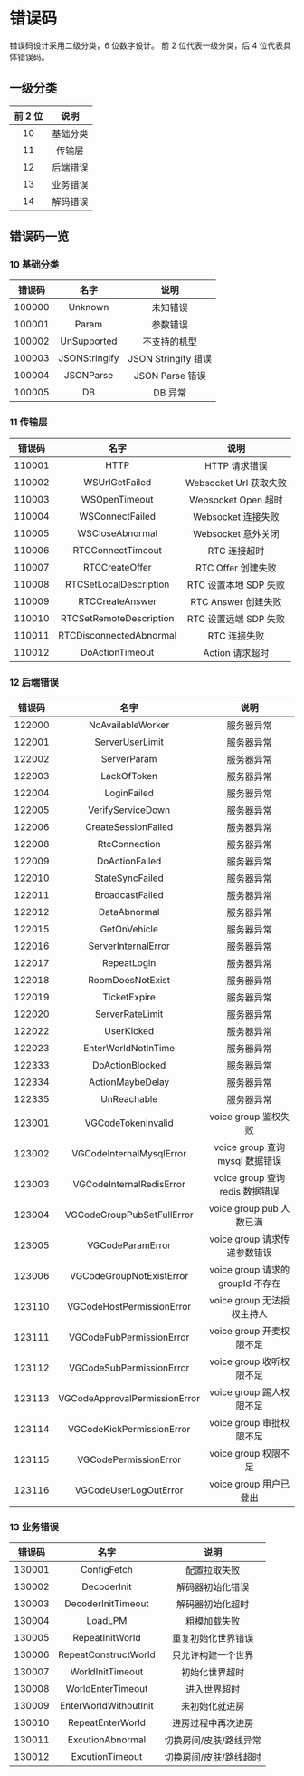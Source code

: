 # 错误码

错误码设计采用二级分类，6 位数字设计。
前 2 位代表一级分类，后 4 位代表具体错误码。

## 一级分类

| 前 2 位 |   说明   |
| :-----: | :------: |
|   10    | 基础分类 |
|   11    |  传输层  |
|   12    | 后端错误 |
|   13    | 业务错误 |
|   14    | 解码错误 |

## 错误码一览

### 10 基础分类

| 错误码 |     名字      |        说明         |
| :----: | :-----------: | :-----------------: |
| 100000 |    Unknown    |      未知错误       |
| 100001 |     Param     |      参数错误       |
| 100002 |  UnSupported  |    不支持的机型     |
| 100003 | JSONStringify | JSON Stringify 错误 |
| 100004 |   JSONParse   |   JSON Parse 错误   |
| 100005 |      DB       |       DB 异常       |

### 11 传输层

| 错误码 |          名字           |          说明          |
| :----: | :---------------------: | :--------------------: |
| 110001 |          HTTP           |     HTTP 请求错误      |
| 110002 |     WSUrlGetFailed      | Websocket Url 获取失败 |
| 110003 |      WSOpenTimeout      |  Websocket Open 超时   |
| 110004 |     WSConnectFailed     |   Websocket 连接失败   |
| 110005 |     WSCloseAbnormal     |   Websocket 意外关闭   |
| 110006 |    RTCConnectTimeout    |      RTC 连接超时      |
| 110007 |     RTCCreateOffer      |   RTC Offer 创建失败   |
| 110008 | RTCSetLocalDescription  | RTC 设置本地 SDP 失败  |
| 110009 |     RTCCreateAnswer     |  RTC Answer 创建失败   |
| 110010 | RTCSetRemoteDescription | RTC 设置远端 SDP 失败  |
| 110011 | RTCDisconnectedAbnormal |      RTC 连接失败      |
| 110012 |     DoActionTimeout     |    Action 请求超时     |

### 12 后端错误

| 错误码 |             名字              |               说明                |
| :----: | :---------------------------: | :-------------------------------: |
| 122000 |       NoAvailableWorker       |            服务器异常             |
| 122001 |        ServerUserLimit        |            服务器异常             |
| 122002 |          ServerParam          |            服务器异常             |
| 122003 |          LackOfToken          |            服务器异常             |
| 122004 |          LoginFailed          |            服务器异常             |
| 122005 |       VerifyServiceDown       |            服务器异常             |
| 122006 |      CreateSessionFailed      |            服务器异常             |
| 122008 |         RtcConnection         |            服务器异常             |
| 122009 |        DoActionFailed         |            服务器异常             |
| 122010 |        StateSyncFailed        |            服务器异常             |
| 122011 |        BroadcastFailed        |            服务器异常             |
| 122012 |         DataAbnormal          |            服务器异常             |
| 122015 |         GetOnVehicle          |            服务器异常             |
| 122016 |      ServerInternalError      |            服务器异常             |
| 122017 |          RepeatLogin          |            服务器异常             |
| 122018 |       RoomDoesNotExist        |            服务器异常             |
| 122019 |         TicketExpire          |            服务器异常             |
| 122020 |        ServerRateLimit        |            服务器异常             |
| 122022 |          UserKicked           |            服务器异常             |
| 122023 |      EnterWorldNotInTime      |            服务器异常             |
| 122333 |        DoActionBlocked        |            服务器异常             |
| 122334 |       ActionMaybeDelay        |            服务器异常             |
| 122335 |          UnReachable          |            服务器异常             |
| 123001 |      VGCodeTokenInvalid       |       voice group 鉴权失败        |
| 123002 |   VGCodeInternalMysqlError    |  voice group 查询 mysql 数据错误  |
| 123003 |   VGCodeInternalRedisError    |  voice group 查询 redis 数据错误  |
| 123004 |  VGCodeGroupPubSetFullError   |     voice group pub 人数已满      |
| 123005 |       VGCodeParamError        |   voice group 请求传递参数错误    |
| 123006 |   VGCodeGroupNotExistError    | voice group 请求的 groupId 不存在 |
| 123110 |   VGCodeHostPermissionError   |    voice group 无法授权主持人     |
| 123111 |   VGCodePubPermissionError    |     voice group 开麦权限不足      |
| 123112 |   VGCodeSubPermissionError    |     voice group 收听权限不足      |
| 123113 | VGCodeApprovalPermissionError |     voice group 踢人权限不足      |
| 123114 |   VGCodeKickPermissionError   |     voice group 审批权限不足      |
| 123115 |     VGCodePermissionError     |       voice group 权限不足        |
| 123116 |     VGCodeUserLogOutError     |      voice group 用户已登出       |

### 13 业务错误

| 错误码 |         名字          |          说明          |
| :----: | :-------------------: | :--------------------: |
| 130001 |      ConfigFetch      |      配置拉取失败      |
| 130002 |      DecoderInit      |    解码器初始化错误    |
| 130003 |  DecoderInitTimeout   |    解码器初始化超时    |
| 130004 |        LoadLPM        |      粗模加载失败      |
| 130005 |    RepeatInitWorld    |   重复初始化世界错误   |
| 130006 | RepeatConstructWorld  |   只允许构建一个世界   |
| 130007 |   WorldInitTimeout    |     初始化世界超时     |
| 130008 |   WorldEnterTimeout   |      进入世界超时      |
| 130009 | EnterWorldWithoutInit |     未初始化就进房     |
| 130010 |   RepeatEnterWorld    |   进房过程中再次进房   |
| 130011 |   ExcutionAbnormal    | 切换房间/皮肤/路线异常 |
| 130012 |    ExcutionTimeout    | 切换房间/皮肤/路线超时 |

